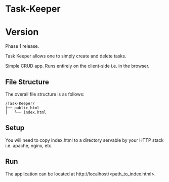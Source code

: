 # Task-Keeper

# Version

Phase 1 release.

Task Keeper allows one to simply create and delete tasks.

Simple CRUD app. Runs entirely on the client-side i.e. in the browser.

## File Structure

The overall file structure is as follows:

```text
/Task-Keeper/
├── public_html
│   └── index.html
```

## Setup

You will need to copy index.html to a directory servable by your HTTP stack i.e. apache, nginx, etc.

## Run

The application can be located at http://localhost/<path_to_index.html>.

